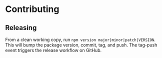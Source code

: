 <!--
This is a default contributing guide that applies to the entire nodenv organization.
It may be overridden by a repo-specific contributing guide.
https://docs.github.com/en/communities/setting-up-your-project-for-healthy-contributions/creating-a-default-community-health-file
-->

# Contributing

## Releasing

From a clean working copy, run `npm version major|minor|patch|VERSION`.
This will bump the package version, commit, tag, and push.
The tag-push event triggers the release workflow on GitHub.
